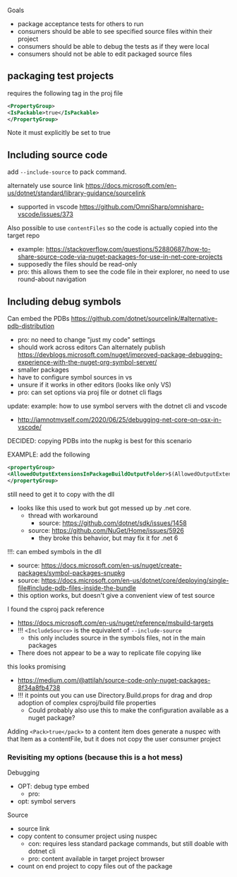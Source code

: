 ﻿

Goals
- package acceptance tests for others to run
- consumers should be able to see specified source files within their project
- consumers should be able to debug the tests as if they were local
- consumers should not be able to edit packaged source files


## packaging test projects

requires the following tag in the proj file
```xml
<PropertyGroup>
<IsPackable>true</IsPackable>
</PropertyGroup>
```

Note it must explicitly be set to true


## Including source code

add `--include-source` to pack command. 

alternately use source link https://docs.microsoft.com/en-us/dotnet/standard/library-guidance/sourcelink
- supported in vscode https://github.com/OmniSharp/omnisharp-vscode/issues/373

Also possible to use `contentFiles` so the code is actually copied into the target repo
- example: https://stackoverflow.com/questions/52880687/how-to-share-source-code-via-nuget-packages-for-use-in-net-core-projects
- supposedly the files should be read-only
- pro: this allows them to see the code file in their explorer, no need to use round-about navigation


## Including debug symbols

Can embed the PDBs https://github.com/dotnet/sourcelink/#alternative-pdb-distribution
 - pro: no need to change "just my code" settings
 - should work across editors
Can alternately publish https://devblogs.microsoft.com/nuget/improved-package-debugging-experience-with-the-nuget-org-symbol-server/
- smaller packages
- have to configure symbol sources in vs
- unsure if it works in other editors (looks like only VS)
- pro: can set options via proj file or dotnet cli flags 

update: example: how to use symbol servers with the dotnet cli and vscode
- http://iamnotmyself.com/2020/06/25/debugging-net-core-on-osx-in-vscode/

DECIDED: copying PDBs into the nupkg is best for this scenario

EXAMPLE: add the following 
```xml
<propertyGroup>
<AllowedOutputExtensionsInPackageBuildOutputFolder>$(AllowedOutputExtensionsInPackageBuildOutputFolder);.pdb</AllowedOutputExtensionsInPackageBuildOutputFolder>
</propertyGroup>
```

still need to get it to copy with the dll
- looks like this used to work but got messed up by .net core. 
  - thread with workaround 
    - source: https://github.com/dotnet/sdk/issues/1458
  - source: https://github.com/NuGet/Home/issues/5926
    - they broke this behavior, but may fix it for .net 6


!!!: can embed symbols in the dll
- source: https://docs.microsoft.com/en-us/nuget/create-packages/symbol-packages-snupkg
- source: https://docs.microsoft.com/en-us/dotnet/core/deploying/single-file#include-pdb-files-inside-the-bundle
- this option works, but doesn't give a convenient view of test source

I found the csproj pack reference 
- https://docs.microsoft.com/en-us/nuget/reference/msbuild-targets
- !!! `<IncludeSource>` is the equivalent of `--include-source`
  - this only includes source in the symbols files, not in the main packages
- There does not appear to be a way to replicate file copying like 


this looks promising
- https://medium.com/@attilah/source-code-only-nuget-packages-8f34a8fb4738
- !!! it points out you can use Directory.Build.props for drag and drop adoption of complex csproj/build file properties
   - Could probably also use this to make the configuration available as a nuget package?

Adding `<Pack>true</pack>` to a content item does generate a nuspec with that Item as a contentFile, but it does not copy the user consumer project


### Revisiting my options (because this is a hot mess)

Debugging
- OPT: debug type embed
   - pro: 
- opt: symbol servers

Source
- source link
- copy content to consumer project using nuspec
  - con: requires less standard package commands, but still doable with dotnet cli
  - pro: content available in target project browser
- count on end project to copy files out of the package
